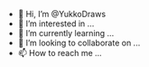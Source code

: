 - 👋 Hi, I’m @YukkoDraws
- 👀 I’m interested in ...
- 🌱 I’m currently learning ...
- 💞️ I’m looking to collaborate on ...
- 📫 How to reach me ...

<!---
YukkoDraws/YukkoDraws is a ✨ special ✨ repository because its `README.md` (this file) appears on your GitHub profile.
You can click the Preview link to take a look at your changes.
--->
